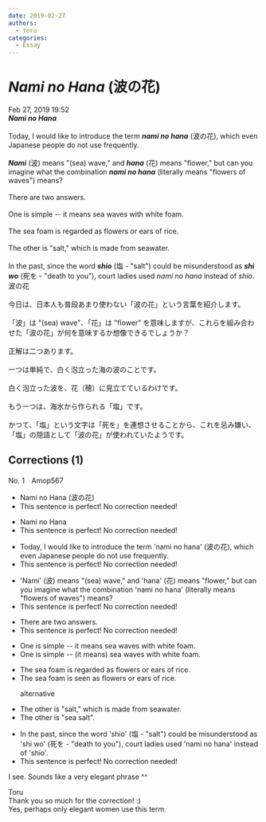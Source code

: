 ```yaml
---
date: 2019-02-27
authors:
  - toru
categories:
  - Essay
---
```


<h1 id="subject_show"><strong><em>Nami no Hana</strong></em> (波の花)</h1>
<div class="date">Feb 27, 2019 19:52</div>
<div id="post"><div id="body_show_ori">
<strong><em>Nami no Hana</strong></em><br/><br/>Today, I would like to introduce the term <strong><em>nami no hana</em></strong> (波の花), which even Japanese people do not use frequently.<br/><br/><strong><em>Nami</em></strong> (波) means "(sea) wave," and <strong><em>hana</em></strong> (花) means "flower," but can you imagine what the combination <strong><em>nami no hana</em></strong> (literally means "flowers of waves") means?<br/><br/>There are two answers.<br/><br/>One is simple -- it means sea waves with white foam.<br/><br/>The sea foam is regarded as flowers or ears of rice.<br/><br/>The other is "salt," which is made from seawater.<br/><br/>In the past, since the word <strong><em>shio</em></strong> (塩 - "salt") could be misunderstood as <strong><em>shi wo</em></strong> (死を - "death to you"), court ladies used <em>nami no hana</em> instead of <em>shio</em>.
</div></div>

<!-- more -->

<div id="post_ja"><div id="body_show_mo">
波の花<br/><br/>今日は、日本人も普段あまり使わない「波の花」という言葉を紹介します。<br/><br/>「波」は "(sea) wave"、「花」は "flower" を意味しますが、これらを組み合わせた「波の花」が何を意味するか想像できるでしょうか？<br/><br/>正解は二つあります。<br/><br/>一つは単純で、白く泡立った海の波のことです。<br/><br/>白く泡立った波を、花（穂）に見立てているわけです。<br/><br/>もう一つは、海水から作られる「塩」です。<br/><br/>かつて、「塩」という文字は「死を」を連想させることから、これを忌み嫌い、「塩」の隠語として「波の花」が使われていたようです。
</div></div>

## Corrections (1)
<div id="block"><div class="first_name"> No. 1　<span class="just_name">Amop567</span></div><div id="block2">
<ul class="correction_field">
<li class="incorrect">Nami no Hana (波の花)</li>
<li class="corrected perfect">This sentence is perfect! No correction needed!</li>
</ul>
<ul class="correction_field">
<li class="incorrect">Nami no Hana</li>
<li class="corrected perfect">This sentence is perfect! No correction needed!</li>
</ul>
<ul class="correction_field">
<li class="incorrect">Today, I would like to introduce the term 'nami no hana' (波の花), which even Japanese people do not use frequently.</li>
<li class="corrected perfect">This sentence is perfect! No correction needed!</li>
</ul>
<ul class="correction_field">
<li class="incorrect">'Nami' (波) means "(sea) wave," and 'hana' (花) means "flower," but can you imagine what the combination 'nami no hana' (literally means "flowers of waves") means?</li>
<li class="corrected perfect">This sentence is perfect! No correction needed!</li>
</ul>
<ul class="correction_field">
<li class="incorrect">There are two answers.</li>
<li class="corrected perfect">This sentence is perfect! No correction needed!</li>
</ul>
<ul class="correction_field">
<li class="incorrect">One is simple -- it means sea waves with white foam.</li>
<li class="corrected correct">
One is simple -- <span class="f_red">(it means)</span> sea waves with white foam.
</li>
</ul>
<ul class="correction_field">
<li class="incorrect">The sea foam is regarded as flowers or ears of rice.</li>
<li class="corrected correct">
The sea foam is <span class="f_blue">seen as flowers or ears of rice. </span>
<p class="correction_comment">alternative</p>
</li>
</ul>
<ul class="correction_field">
<li class="incorrect">The other is "salt," which is made from seawater.</li>
<li class="corrected correct">
The other is "<span class="f_blue">sea salt". </span>
</li>
</ul>
<ul class="correction_field">
<li class="incorrect">In the past, since the word 'shio' (塩 - "salt") could be misunderstood as 'shi wo' (死を - "death to you"), court ladies used 'nami no hana' instead of 'shio'.</li>
<li class="corrected perfect">This sentence is perfect! No correction needed!</li>
</ul>
<p class="comment_small">
 I see. Sounds like a very elegant phrase ^^
</p>

</div><div class="name"><span class="just_name">Toru</span><br>
Thank you so much for the correction! :)<br/>Yes, perhaps only elegant women use this term.
</div>
</div>
